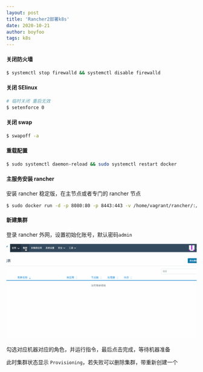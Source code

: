 ```yaml
---
layout: post
title: 'Rancher2部署k8s'
date: 2020-10-21
author: boyfoo
tags: k8s
---
```


#### 关闭防火墙

```bash
$ systemctl stop firewalld && systemctl disable firewalld
```
#### 关闭 SElinux

```bash
# 临时关闭 重启无效
$ setenforce 0 
```

#### 关闭 swap

```bash
$ swapoff -a
```

#### 重载配置

```bash
$ sudo systemctl daemon-reload && sudo systemctl restart docker
```

#### 主服务安装 rancher 

安装 rancher 稳定版，在主节点或者专门的 rancher 节点

```bash
$ sudo docker run -d -p 8080:80 -p 8443:443 -v /home/vagrant/rancher/:/var/lib/rancher rancher/rancher:stable
```

#### 新建集群

登录 rancher 外网，设置初始化账号，默认密码`admin`

<img src="/assets/img/post/rancher2/001.gif">

勾选对应机器对应的角色，并运行指令，最后点击完成，等待机器准备

此时集群状态显示 `Provisioning`，若失败可以删除集群，带重新创建一个